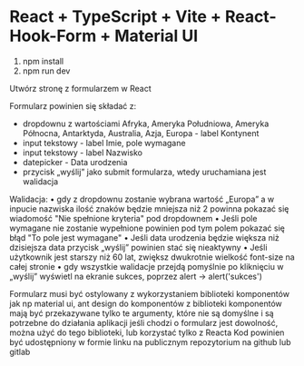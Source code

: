 # React + TypeScript + Vite + React-Hook-Form + Material UI

1. npm install
2. npm run dev

Utwórz stronę z formularzem w React

Formularz powinien się składać z:

- dropdownu z wartościami Afryka, Ameryka Południowa, Ameryka Północna, Antarktyda, Australia, Azja, Europa - label Kontynent
- input tekstowy - label Imie, pole wymagane
- input tekstowy - label Nazwisko
- datepicker - Data urodzenia
- przycisk „wyślij” jako submit formularza, wtedy uruchamiana jest walidacja

Walidacja:
• gdy z dropdownu zostanie wybrana wartość „Europa” a w inpucie nazwiska ilość znaków będzie mniejsza niż 2 powinna pokazać się wiadomość "Nie spełnione kryteria" pod dropdownem
• Jeśli pole wymagane nie zostanie wypełnione powinien pod tym polem pokazać się błąd "To pole jest wymagane"
• Jeśli data urodzenia będzie większa niż dzisiejsza data przycisk „wyślij” powinien stać się nieaktywny
• Jeśli użytkownik jest starszy niż 60 lat, zwiększ dwukrotnie wielkość font-size na całej stronie
• gdy wszystkie walidacje przejdą pomyślnie po kliknięciu w „wyślij” wyświetl na ekranie sukces, poprzez alert -> alert('sukces')

Formularz musi być ostylowany z wykorzystaniem biblioteki komponentów jak np material ui, ant design
do komponentów z biblioteki komponentów mają być przekazywane tylko te argumenty, które nie są domyślne i są potrzebne do działania aplikacji
jeśli chodzi o formularz jest dowolność, można użyć do tego biblioteki, lub korzystać tylko z Reacta
Kod powinien być udostępniony w formie linku na publicznym repozytorium na github lub gitlab
